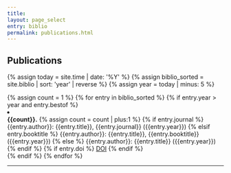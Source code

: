 ```yaml
---
title:
layout: page_select
entry: biblio
permalink: publications.html
---
```


<h2> Publications </h2>

{% assign today = site.time | date: '%Y' %}
{% assign biblio_sorted = site.biblio | sort: 'year' | reverse %}
{% assign year = today | minus: 5 %}

<div class="bibliography">
  {% assign count = 1 %}
  {% for entry in biblio_sorted %}
    {% if entry.year > year and entry.bestof %}
    <li>
      <div class="text-justify  {{entry.cat}} {{entry.subcat}}">
        <b>{{count}}.</b>
        {% assign count = count | plus:1 %}
        {% if entry.journal %}
            {{entry.author}}: {{entry.title}}, {{entry.journal}} ({{entry.year}})
        {% elsif entry.booktitle %}
            {{entry.author}}: {{entry.title}}, {{entry.booktitle}} ({{entry.year}})
        {% else %}
            {{entry.author}}: {{entry.title}} ({{entry.year}})
        {% endif %}
        {% if entry.doi %}
          <a href="http://doi.org/{{entry.doi}}" class="icon fa-link" target="_blank"><span class="label">DOI</span></a>
        {% endif %}
      </div>
    </li>
    {% endif %}
  {% endfor %}
</div>
<hr>


